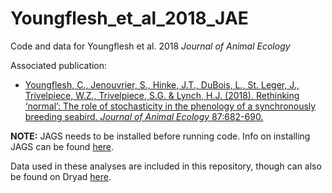 # Youngflesh_et_al_2018_JAE

Code and data for Youngflesh et al. 2018 *Journal of Animal Ecology*

Associated publication:

* [Youngflesh, C., Jenouvrier, S., Hinke, J.T., DuBois, L., St. Leger, J., Trivelpiece, W.Z., Trivelpiece, S.G. & Lynch, H.J. (2018). Rethinking ‘normal’: The role of stochasticity in the phenology of a synchronously breeding seabird. *Journal of Animal Ecology* 87:682-690.](http://onlinelibrary.wiley.com/doi/10.1111/1365-2656.12790/full)


**NOTE:**
JAGS needs to be installed before running code. Info on installing JAGS can be found [here](http://mcmc-jags.sourceforge.net/).

Data used in these analyses are included in this repository, though can also be found on Dryad [here](https://doi.org/10.5061/dryad.23sv1).

